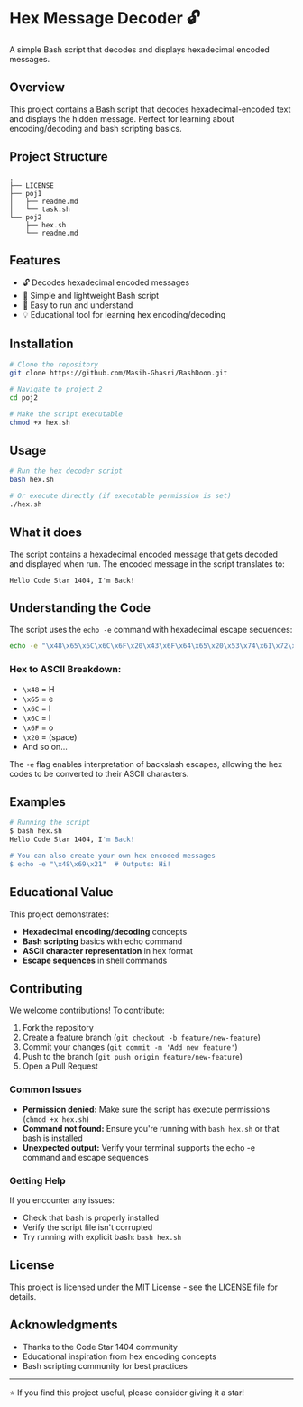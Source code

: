 # Hex Message Decoder 🔓

A simple Bash script that decodes and displays hexadecimal encoded messages.

## Overview

This project contains a Bash script that decodes hexadecimal-encoded text and displays the hidden message. Perfect for learning about encoding/decoding and bash scripting basics.

## Project Structure

```
.
├── LICENSE
├── poj1
│   ├── readme.md
│   └── task.sh
└── poj2
    ├── hex.sh
    └── readme.md
```

## Features

- 🔓 Decodes hexadecimal encoded messages
- 📝 Simple and lightweight Bash script
- 🚀 Easy to run and understand
- 💡 Educational tool for learning hex encoding/decoding

## Installation

```bash
# Clone the repository
git clone https://github.com/Masih-Ghasri/BashDoon.git

# Navigate to project 2
cd poj2

# Make the script executable
chmod +x hex.sh
```

## Usage

```bash
# Run the hex decoder script
bash hex.sh

# Or execute directly (if executable permission is set)
./hex.sh
```

## What it does

The script contains a hexadecimal encoded message that gets decoded and displayed when run. The encoded message in the script translates to:
```
Hello Code Star 1404, I'm Back!
```

## Understanding the Code

The script uses the `echo -e` command with hexadecimal escape sequences:

```bash
echo -e "\x48\x65\x6C\x6C\x6F\x20\x43\x6F\x64\x65\x20\x53\x74\x61\x72\x20\x31\x34\x30\x34\x2C\x20\x49\x27\x6D\x20\x42\x61\x63\x6B\x21"
```

### Hex to ASCII Breakdown:
- `\x48` = H
- `\x65` = e  
- `\x6C` = l
- `\x6C` = l
- `\x6F` = o
- `\x20` = (space)
- And so on...

The `-e` flag enables interpretation of backslash escapes, allowing the hex codes to be converted to their ASCII characters.

## Examples

```bash
# Running the script
$ bash hex.sh
Hello Code Star 1404, I'm Back!

# You can also create your own hex encoded messages
$ echo -e "\x48\x69\x21"  # Outputs: Hi!
```

## Educational Value

This project demonstrates:
- **Hexadecimal encoding/decoding** concepts
- **Bash scripting** basics with echo command
- **ASCII character representation** in hex format
- **Escape sequences** in shell commands

## Contributing

We welcome contributions! To contribute:

1. Fork the repository
2. Create a feature branch (`git checkout -b feature/new-feature`)
3. Commit your changes (`git commit -m 'Add new feature'`)
4. Push to the branch (`git push origin feature/new-feature`)
5. Open a Pull Request


### Common Issues

- **Permission denied:** Make sure the script has execute permissions (`chmod +x hex.sh`)
- **Command not found:** Ensure you're running with `bash hex.sh` or that bash is installed
- **Unexpected output:** Verify your terminal supports the echo -e command and escape sequences

### Getting Help

If you encounter any issues:
- Check that bash is properly installed
- Verify the script file isn't corrupted
- Try running with explicit bash: `bash hex.sh`

## License

This project is licensed under the MIT License - see the [LICENSE](../LICENSE) file for details.

## Acknowledgments

- Thanks to the Code Star 1404 community
- Educational inspiration from hex encoding concepts
- Bash scripting community for best practices

---

⭐ If you find this project useful, please consider giving it a star!